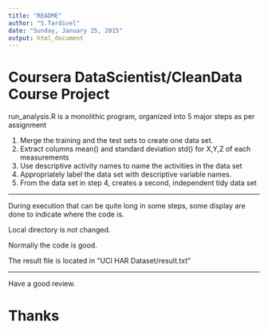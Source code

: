 ```yaml
---
title: "README"
author: "S.Tardivel"
date: "Sunday, January 25, 2015"
output: html_document
---
```


# Coursera DataScientist/CleanData Course Project

run_analysis.R is a monolithic program, organized into 5 major steps as per assignment

1. Merge the training and the test sets to create one data set.
2. Extract columns mean() and standard deviation std() for X,Y,Z of each measurements
3. Use descriptive activity names to name the activities in the data set
4. Appropriately label the data set with descriptive variable names. 
5. From the data set in step 4, creates a second, independent tidy data set 

---------------------------------------------------------------

During execution that can be quite long in some steps, some display are done to indicate where the code is.

Local directory is not changed.

Normally the code is good.

The result file is located in "UCI HAR Dataset/result.txt"

---------------------------------------------------------------

Have a good review.
# Thanks